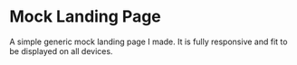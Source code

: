 # Mock Landing Page
A simple generic mock landing page I made.
It is fully responsive and fit to be displayed on all devices.
